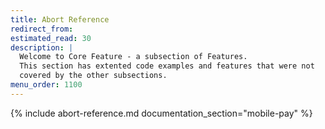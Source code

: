 ```yaml
---
title: Abort Reference
redirect_from:
estimated_read: 30
description: |
  Welcome to Core Feature - a subsection of Features.
  This section has extented code examples and features that were not
  covered by the other subsections.
menu_order: 1100
---
```


{% include abort-reference.md documentation_section="mobile-pay" %}